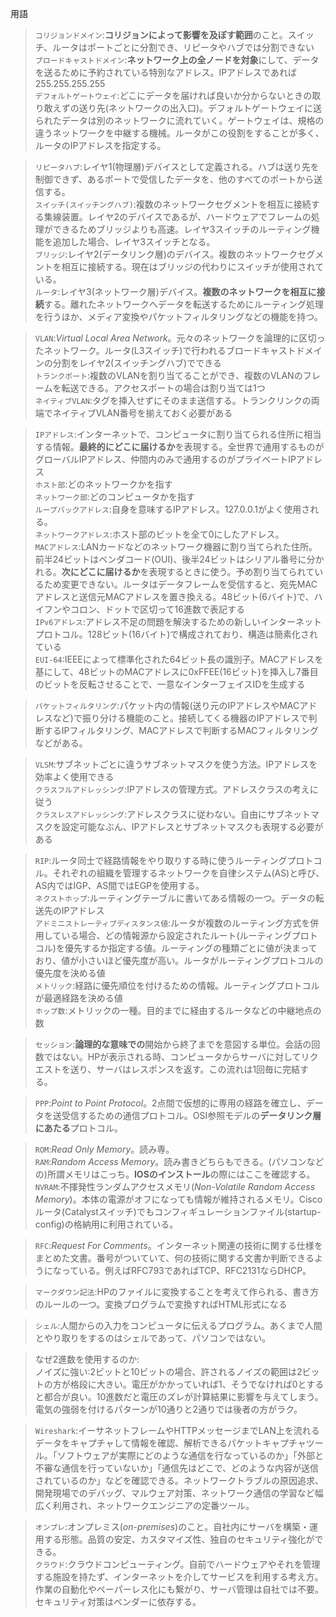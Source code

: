 用語

> `コリジョンドメイン`:**コリジョンによって影響を及ぼす範囲**のこと。スイッチ、ルータはポートごとに分割でき、リピータやハブでは分割できない  
> `ブロードキャストドメイン`:**ネットワーク上の全ノードを対象**にして、データを送るために予約されている特別なアドレス。IPアドレスであれば255.255.255.255  
> `デフォルトゲートウェイ`:どこにデータを届ければ良いか分からないときの取り敢えずの送り先(ネットワークの出入口)。デフォルトゲートウェイに送られたデータは別のネットワークに流れていく。ゲートウェイは、規格の違うネットワークを中継する機械。ルータがこの役割をすることが多く、ルータのIPアドレスを指定する。

> `リピータハブ`:レイヤ1(物理層)デバイスとして定義される。ハブは送り先を制御できず、あるポートで受信したデータを、他のすべてのポートから送信する。  
> `スイッチ(スイッチングハブ)`:複数のネットワークセグメントを相互に接続する集線装置。レイヤ2のデバイスであるが、ハードウェアでフレームの処理ができるためブリッジよりも高速。レイヤ3スイッチのルーティング機能を追加した場合、レイヤ3スイッチとなる。  
> `ブリッジ`:レイヤ2(データリンク層)のデバイス。複数のネットワークセグメントを相互に接続する。現在はブリッジの代わりにスイッチが使用されている。  
> `ルータ`:レイヤ3(ネットワーク層)デバイス。**複数のネットワークを相互に接続**する。離れたネットワークへデータを転送するためにルーティング処理を行うほか、メディア変換やパケットフィルタリングなどの機能を持つ。

> `VLAN`:*Virtual Local Area Network*。元々のネットワークを論理的に区切ったネットワーク。ルータ(L3スイッチ)で行われるブロードキャストドメインの分割をレイヤ2(スイッチングハブ)でできる  
> `トランクポート`:複数のVLANを割り当てることができ、複数のVLANのフレームを転送できる。アクセスポートの場合は割り当ては1つ  
> `ネイティブVLAN`:タグを挿入せずにそのまま送信する。トランクリンクの両端でネイティブVLAN番号を揃えておく必要がある

> `IPアドレス`:インターネットで、コンピュータに割り当てられる住所に相当する情報。**最終的にどこに届けるか**を表現する。全世界で通用するものがグローバルIPアドレス、仲間内のみで通用するのがプライベートIPアドレス  
> `ホスト部`:どのネットワークかを指す  
> `ネットワーク部`:どのコンピュータかを指す  
> `ループバックアドレス`:自身を意味するIPアドレス。127.0.0.1がよく使用される。  
> `ネットワークアドレス`:ホスト部のビットを全て0にしたアドレス。  
> `MACアドレス`:LANカードなどのネットワーク機器に割り当てられた住所。前半24ビットはベンダコード(OUI)、後半24ビットはシリアル番号に分かれる。**次にどこに届けるか**を表現するときに使う。予め割り当てられているため変更できない。ルータはデータフレームを受信すると、宛先MACアドレスと送信元MACアドレスを置き換える。48ビット(6バイト)で、ハイフンやコロン、ドットで区切って16進数で表記する  
> `IPv6アドレス`:アドレス不足の問題を解決するための新しいインターネットプロトコル。128ビット(16バイト)で構成されており、構造は簡素化されている  
> `EUI-64`:IEEEによって標準化された64ビット長の識別子。MACアドレスを基にして、48ビットのMACアドレスに0xFFEE(16ビット)を挿入し7番目のビットを反転させることで、一意なインターフェイスIDを生成する

> `パケットフィルタリング`:パケット内の情報(送り元のIPアドレスやMACアドレスなど)で振り分ける機能のこと。接続してくる機器のIPアドレスで判断するIPフィルタリング、MACアドレスで判断するMACフィルタリングなどがある。

> `VLSM`:サブネットごとに違うサブネットマスクを使う方法。IPアドレスを効率よく使用できる  
> `クラスフルアドレッシング`:IPアドレスの管理方式。アドレスクラスの考えに従う  
> `クラスレスアドレッシング`:アドレスクラスに従わない。自由にサブネットマスクを設定可能なぶん、IPアドレスとサブネットマスクも表現する必要がある

> `RIP`:ルータ同士で経路情報をやり取りする時に使うルーティングプロトコル。それぞれの組織を管理するネットワークを自律システム(AS)と呼び、AS内ではIGP、AS間ではEGPを使用する。  
> `ネクストホップ`:ルーティングテーブルに書いてある情報の一つ。データの転送先のIPアドレス  
> `アドミニストレーティブディスタンス値`:ルータが複数のルーティング方式を併用している場合、どの情報源から設定されたルート(ルーティングプロトコル)を優先するか指定する値。ルーティングの種類ごとに値が決まっており、値が小さいほど優先度が高い。ルータがルーティングプロトコルの優先度を決める値  
> `メトリック`:経路に優先順位を付けるための情報。ルーティングプロトコルが最適経路を決める値  
> `ホップ数`:メトリックの一種。目的までに経由するルータなどの中継地点の数

> `セッション`:**論理的な意味での**開始から終了までを意図する単位。会話の回数ではない。HPが表示される時、コンピュータからサーバに対してリクエストを送り、サーバはレスポンスを返す。この流れは1回毎に完結する。

> `PPP`:*Point to Point Protocol*。2点間で仮想的に専用の経路を確立し、データを送受信するための通信プロトコル。OSI参照モデルの**データリンク層にあたる**プロトコル。

> `ROM`:*Read Only Memory*。読み専。  
> `RAM`:*Random Access Memory*。読み書きどちらもできる。(パソコンなどの)所謂メモリはこっち。**IOSのインストール**の際にはここを確認する。  
> `NVRAM`:不揮発性ランダムアクセスメモリ(*Non-Volatile Random Access Memory*)。本体の電源がオフになっても情報が維持されるメモリ。Ciscoルータ(Catalystスイッチ)でもコンフィギュレーションファイル(startup-config)の格納用に利用されている。

> `RFC`:*Request For Comments*。インターネット関連の技術に関する仕様をまとめた文書。番号がついていて、何の技術に関する文書か判断できるようになっている。例えばRFC793であればTCP、RFC2131ならDHCP。

> `マークダウン記法`:HPのファイルに変換することを考えて作られる、書き方のルールの一つ。変換プログラムで変換すればHTML形式になる

> `シェル`:人間からの入力をコンピュータに伝えるプログラム。あくまで人間とやり取りをするのはシェルであって、パソコンではない。

> なぜ2進数を使用するのか:  
> ノイズに強い:2ビットと10ビットの場合、許されるノイズの範囲は2ビットの方が格段に大きい。電圧がかかっていれば1、そうでなければ0とすると都合が良い。10進数だと電圧のズレが計算結果に影響を与えてしまう。電気の強弱を付けるパターンが10通りと2通りでは後者の方がラク。

> `Wireshark`:イーサネットフレームやHTTPメッセージまでLAN上を流れるデータをキャプチャして情報を確認、解析できるパケットキャプチャツール。「ソフトウェアが実際にどのような通信を行なっているのか」「外部と不審な通信を行っていないか」「通信先はどこで、どのような内容が送信されているのか」などを確認できる。ネットワークトラブルの原因追求、開発現場でのデバッグ、マルウェア対策、ネットワーク通信の学習など幅広く利用され、ネットワークエンジニアの定番ツール。

> `オンプレ`:オンプレミス(*on-premises*)のこと。自社内にサーバを構築・運用する形態。品質の安定、カスタマイズ性、独自のセキュリティ強化ができる。  
> `クラウド`:クラウドコンピューティング。自前でハードウェアやそれを管理する施設を持たず、インターネットを介してサービスを利用する考え方。作業の自動化やペーパーレス化にも繋がり、サーバ管理は自社では不要。セキュリティ対策はベンダーに依存する。
